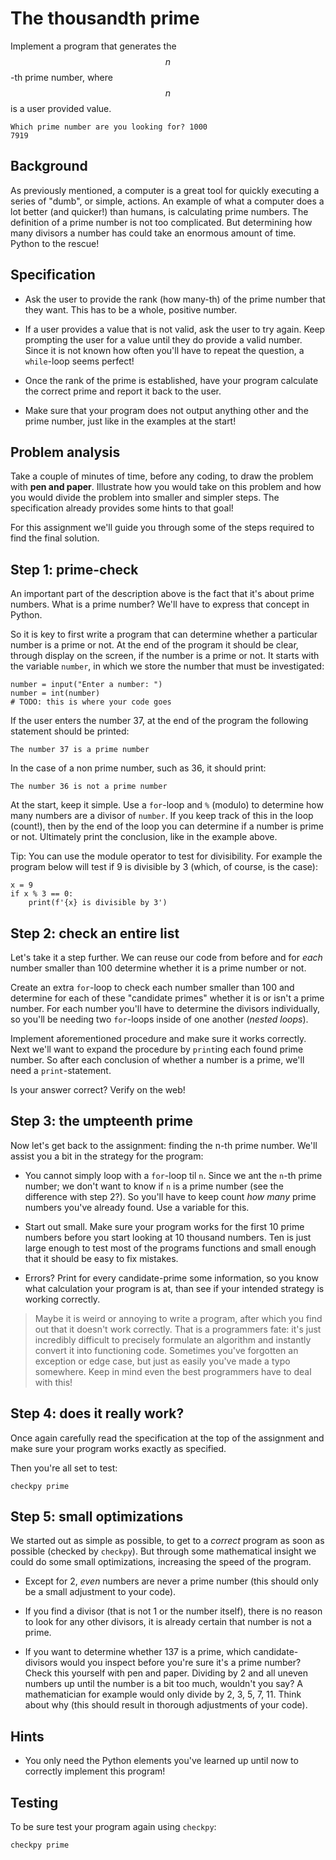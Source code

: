 # The thousandth prime

Implement a program that generates the $$n$$-th prime number, where $$n$$ is a user provided value.

	Which prime number are you looking for? 1000
	7919

## Background

As previously mentioned, a computer is a great tool for quickly executing a series of "dumb", or simple, actions. An example of what a computer does a lot better (and quicker!) than humans, is calculating prime numbers. The definition of a prime number is not too complicated. But determining how many divisors a number has could take an enormous amount of time. Python to the rescue!

## Specification

* Ask the user to provide the rank (how many-th) of the prime number that they want. This has to be a whole, positive number.

* If a user provides a value that is not valid, ask the user to try again. Keep prompting the user for a value until they do provide a valid number. Since it is not known how often you'll have to repeat the question, a `while`-loop seems perfect!

* Once the rank of the prime is established, have your program calculate the correct prime and report it back to the user.

* Make sure that your program does not output anything other and the prime number, just like in the examples at the start!

## Problem analysis

Take a couple of minutes of time, before any coding, to draw the problem with **pen and paper**. Illustrate how you would take on this problem and how you would divide the problem into smaller and simpler steps. The specification already provides some hints to that goal!

For this assignment we'll guide you through some of the steps required to find the final solution.

## Step 1: prime-check

An important part of the description above is the fact that it's about prime numbers. What is a prime number? We'll have to express that concept in Python.

So it is key to first write a program that can determine whether a particular number is a prime or not. At the end of the program it should be clear, through display on the screen, if the number is a prime or not. It starts with the variable `number`, in which we store the number that must be investigated:

    number = input("Enter a number: ")
    number = int(number)
    # TODO: this is where your code goes

If the user enters the number 37, at the end of the program the following statement should be printed:

    The number 37 is a prime number

In the case of a non prime number, such as 36, it should print:

	The number 36 is not a prime number

At the start, keep it simple. Use a `for`-loop and `%` (modulo) to determine how many numbers are a divisor of `number`. If you keep track of this in the loop (count!), then by the end of the loop you can determine if a number is prime or not. Ultimately print the conclusion, like in the example above.

Tip: You can use the module operator to test for divisibility. For example the program below will test if 9 is divisible by 3 (which, of course, is the case):

```
x = 9
if x % 3 == 0:
    print(f'{x} is divisible by 3')
```

## Step 2: check an entire list

Let's take it a step further. We can reuse our code from before and for *each* number smaller than 100 determine whether it is a prime number or not.

Create an extra `for`-loop to check each number smaller than 100 and determine for each of these "candidate primes" whether it is or isn't a prime number. For each number you'll have to determine the divisors individually, so you'll be needing two `for`-loops inside of one another (*nested loops*).

Implement aforementioned procedure and make sure it works correctly. Next we'll want to expand the procedure by `print`ing each found prime number. So after each conclusion of whether a number is a prime, we'll need a `print`-statement.

Is your answer correct? Verify on the web!

## Step 3: the umpteenth prime

Now let's get back to the assignment: finding the n-th prime number. We'll assist you a bit in the strategy for the program:

* You cannot simply loop with a `for`-loop til `n`. Since we ant the `n`-th prime number; we don't want to know if `n` is a prime number (see the difference with step 2?). So you'll have to keep count *how many* prime numbers you've already found. Use a variable for this.

* Start out small. Make sure your program works for the first 10 prime numbers before you start looking at 10 thousand numbers. Ten is just large enough to test most of the programs functions and small enough that it should be easy to fix mistakes.

* Errors? Print for every candidate-prime some information, so you know what calculation your program is at, than see if your intended strategy is working correctly.

> Maybe it is weird or annoying to write a program, after which you find out that it doesn't work correctly. That is a programmers fate: it's just incredibly difficult to precisely formulate an algorithm and instantly convert it into functioning code. Sometimes you've forgotten an exception or edge case, but just as easily you've made a typo somewhere. Keep in mind even the best programmers have to deal with this!

## Step 4: does it really work?

Once again carefully read the specification at the top of the assignment and make sure your program works exactly as specified.

Then you're all set to test:

	checkpy prime

## Step 5: small optimizations

We started out as simple as possible, to get to a *correct* program as soon as possible (checked by `checkpy`). But through some mathematical insight we could do some small optimizations, increasing the speed of the program.

* Except for 2, *even* numbers are never a prime number (this should only be a small adjustment to your code).

* If you find a divisor (that is not 1 or the number itself), there is no reason to look for any other divisors, it is already certain that number is not a prime.

* If you want to determine whether 137 is a prime, which candidate-divisors would you inspect before you're sure it's a prime number? Check this yourself with pen and paper. Dividing by 2 and all uneven numbers up until the number is a bit too much, wouldn't you say? A mathematician for example would only divide by 2, 3, 5, 7, 11. Think about why (this should result in thorough adjustments of your code).

## Hints

* You only need the Python elements you've learned up until now to correctly implement this program!

## Testing

To be sure test your program again using `checkpy`:

	checkpy prime
